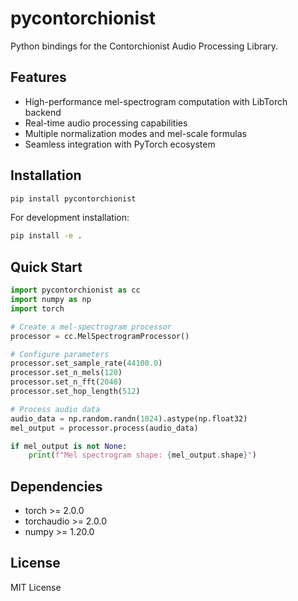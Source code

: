 # pycontorchionist

Python bindings for the Contorchionist Audio Processing Library.

## Features

- High-performance mel-spectrogram computation with LibTorch backend
- Real-time audio processing capabilities
- Multiple normalization modes and mel-scale formulas
- Seamless integration with PyTorch ecosystem

## Installation

```bash
pip install pycontorchionist
```

For development installation:
```bash
pip install -e .
```

## Quick Start

```python
import pycontorchionist as cc
import numpy as np
import torch

# Create a mel-spectrogram processor
processor = cc.MelSpectrogramProcessor()

# Configure parameters
processor.set_sample_rate(44100.0)
processor.set_n_mels(128)
processor.set_n_fft(2048)
processor.set_hop_length(512)

# Process audio data
audio_data = np.random.randn(1024).astype(np.float32)
mel_output = processor.process(audio_data)

if mel_output is not None:
    print(f"Mel spectrogram shape: {mel_output.shape}")
```

## Dependencies

- torch >= 2.0.0
- torchaudio >= 2.0.0  
- numpy >= 1.20.0

## License

MIT License
